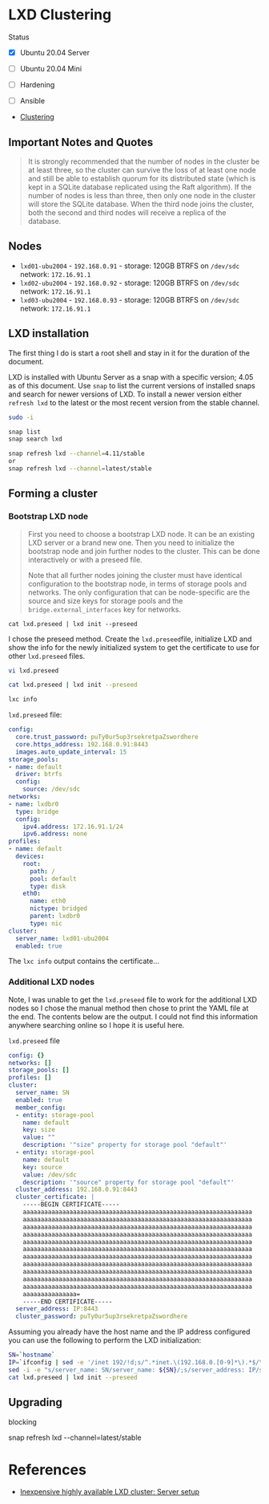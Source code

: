 # LXD Clustering

Status

-  [X] Ubuntu 20.04 Server
-  [ ] Ubuntu 20.04 Mini
-  [ ] Hardening
-  [ ] Ansible


-  [Clustering](https://github.com/lxc/lxd/blob/master/doc/clustering.md)


## Important Notes and Quotes

> It is strongly recommended that the number of nodes in the cluster be at least three, so the cluster can survive the loss of at least one node and still be able to establish quorum for its distributed state (which is kept in a SQLite database replicated using the Raft algorithm). If the number of nodes is less than three, then only one node in the cluster will store the SQLite database. When the third node joins the cluster, both the second and third nodes will receive a replica of the database.

## Nodes

-  `lxd01-ubu2004` - `192.168.0.91` - storage: 120GB BTRFS on `/dev/sdc` network: `172.16.91.1`
-  `lxd02-ubu2004` - `192.168.0.92` - storage: 120GB BTRFS on `/dev/sdc` network: `172.16.91.1`
-  `lxd03-ubu2004` - `192.168.0.93` - storage: 120GB BTRFS on `/dev/sdc` network: `172.16.91.1`

## LXD installation

The first thing I do is start a root shell and stay in it for the duration of the document.

LXD is installed with Ubuntu Server as a snap with a specific version; 4.05 as of this document. Use `snap` to list the current versions of installed snaps and search for newer versions of LXD. To install a newer version either `refresh lxd` to the latest or the most recent version from the stable channel.

``` Bash
sudo -i

snap list
snap search lxd

snap refresh lxd --channel=4.11/stable
or 
snap refresh lxd --channel=latest/stable
```

## Forming a cluster

### Bootstrap LXD node

> First you need to choose a bootstrap LXD node. It can be an existing LXD server or a brand new one. Then you need to initialize the bootstrap node and join further nodes to the cluster. This can be done interactively or with a preseed file.
>
> Note that all further nodes joining the cluster must have identical configuration to the bootstrap node, in terms of storage pools and networks. The only configuration that can be node-specific are the source and size keys for storage pools and the `bridge.external_interfaces` key for networks.
>

`cat lxd.preseed | lxd init --preseed`

I chose the preseed method. Create the `lxd.preseed`file, initialize LXD and show the info for the newly initialized system to get the certificate to use for other `lxd.preseed` files.


``` Bash
vi lxd.preseed

cat lxd.preseed | lxd init --preseed

lxc info
```

`lxd.preseed` file:

``` YAML
config:
  core.trust_password: puTy0ur5up3rsekretpaZswordhere
  core.https_address: 192.168.0.91:8443
  images.auto_update_interval: 15
storage_pools:
- name: default
  driver: btrfs
  config:
    source: /dev/sdc
networks:
- name: lxdbr0
  type: bridge
  config:
    ipv4.address: 172.16.91.1/24
    ipv6.address: none
profiles:
- name: default
  devices:
    root:
      path: /
      pool: default
      type: disk
    eth0:
      name: eth0
      nictype: bridged
      parent: lxdbr0
      type: nic
cluster:
  server_name: lxd01-ubu2004
  enabled: true
```

The `lxc info` output contains the certificate...

### Additional LXD nodes

Note, I was unable to get the `lxd.preseed` file to work for the additional LXD nodes so I chose the manual method then chose to print the YAML file at the end. The contents below are the output. I could not find this information anywhere searching online so I hope it is useful here.

`lxd.preseed` file

``` YAML
config: {}
networks: []
storage_pools: []
profiles: []
cluster:
  server_name: SN
  enabled: true
  member_config:
  - entity: storage-pool
    name: default
    key: size
    value: ""
    description: '"size" property for storage pool "default"'
  - entity: storage-pool
    name: default
    key: source
    value: /dev/sdc
    description: '"source" property for storage pool "default"'
  cluster_address: 192.168.0.91:8443
  cluster_certificate: |
    -----BEGIN CERTIFICATE-----
    aaaaaaaaaaaaaaaaaaaaaaaaaaaaaaaaaaaaaaaaaaaaaaaaaaaaaaaaaaaaaaaa
    aaaaaaaaaaaaaaaaaaaaaaaaaaaaaaaaaaaaaaaaaaaaaaaaaaaaaaaaaaaaaaaa
    aaaaaaaaaaaaaaaaaaaaaaaaaaaaaaaaaaaaaaaaaaaaaaaaaaaaaaaaaaaaaaaa
    aaaaaaaaaaaaaaaaaaaaaaaaaaaaaaaaaaaaaaaaaaaaaaaaaaaaaaaaaaaaaaaa
    aaaaaaaaaaaaaaaaaaaaaaaaaaaaaaaaaaaaaaaaaaaaaaaaaaaaaaaaaaaaaaaa
    aaaaaaaaaaaaaaaaaaaaaaaaaaaaaaaaaaaaaaaaaaaaaaaaaaaaaaaaaaaaaaaa
    aaaaaaaaaaaaaaaaaaaaaaaaaaaaaaaaaaaaaaaaaaaaaaaaaaaaaaaaaaaaaaaa
    aaaaaaaaaaaaaaaaaaaaaaaaaaaaaaaaaaaaaaaaaaaaaaaaaaaaaaaaaaaaaaaa
    aaaaaaaaaaaaaaaaaaaaaaaaaaaaaaaaaaaaaaaaaaaaaaaaaaaaaaaaaaaaaaaa
    aaaaaaaaaaaaaaaaaaaaaaaaaaaaaaaaaaaaaaaaaaaaaaaaaaaaaaaaaaaaaaaa
    aaaaaaaaaaaaaaaaaaaaaaaaaaaaaaaaaaaaaaaaaaaaaaaaaaaaaaaaaaaaaaaa
    aaaaaaaaaaaaaaa=
    -----END CERTIFICATE-----
  server_address: IP:8443
  cluster_password: puTy0ur5up3rsekretpaZswordhere
```

Assuming you already have the host name and the IP address configured you can use the following to perform the LXD initialization:

``` Bash
SN=`hostname`
IP=`ifconfig | sed -e '/inet 192/!d;s/^.*inet.\(192.168.0.[0-9]*\).*$/\1/'`
sed -i -e "s/server_name: SN/server_name: ${SN}/;s/server_address: IP/server_address: ${IP}/" lxd.preseed
cat lxd.preseed | lxd init --preseed
```


## Upgrading

blocking

snap refresh lxd --channel=latest/stable

# References

-  [Inexpensive highly available LXD cluster: Server setup](https://stgraber.org/2020/12/18/inexpensive-highly-available-lxd-cluster-server-setup/)
